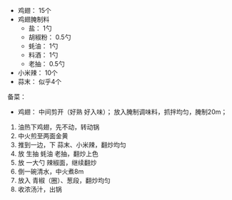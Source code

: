 
* 鸡翅： 15个
* 鸡翅腌制料
  * 盐： 1勺
  * 胡椒粉： 0.5勺
  * 蚝油： 1勺
  * 料酒： 1勺
  * 老抽： 0.5勺
* 小米辣： 10个
* 蒜末： 似乎4个


备菜：

* 鸡翅： 中间剪开（好熟 好入味）； 放入腌制调味料，抓拌均匀，腌制20m； 


1. 油热下鸡翅，先不动，转动锅
2. 中火煎至两面金黄
3. 推到一边，下 蒜末、小米辣，翻炒均匀
4. 放 生抽 蚝油 老抽，翻炒上色
5. 放 一大勺 辣椒面，继续翻炒
6. 倒一碗清水，中火煮8m
7. 放入 青椒（圈）、葱段，翻炒均匀
8. 收浓汤汁，出锅

